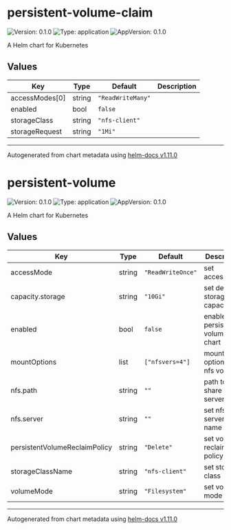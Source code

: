 # persistent-volume-claim

![Version: 0.1.0](https://img.shields.io/badge/Version-0.1.0-informational?style=flat-square) ![Type: application](https://img.shields.io/badge/Type-application-informational?style=flat-square) ![AppVersion: 0.1.0](https://img.shields.io/badge/AppVersion-0.1.0-informational?style=flat-square)

A Helm chart for Kubernetes

## Values

| Key | Type | Default | Description |
|-----|------|---------|-------------|
| accessModes[0] | string | `"ReadWriteMany"` |  |
| enabled | bool | `false` |  |
| storageClass | string | `"nfs-client"` |  |
| storageRequest | string | `"1Mi"` |  |

----------------------------------------------
Autogenerated from chart metadata using [helm-docs v1.11.0](https://github.com/norwoodj/helm-docs/releases/v1.11.0)
# persistent-volume

![Version: 0.1.0](https://img.shields.io/badge/Version-0.1.0-informational?style=flat-square) ![Type: application](https://img.shields.io/badge/Type-application-informational?style=flat-square) ![AppVersion: 0.1.0](https://img.shields.io/badge/AppVersion-0.1.0-informational?style=flat-square)

A Helm chart for Kubernetes

## Values

| Key | Type | Default | Description |
|-----|------|---------|-------------|
| accessMode | string | `"ReadWriteOnce"` | set accessMode |
| capacity.storage | string | `"10Gi"` | set desired storage capacity |
| enabled | bool | `false` | enable persistent-volume chart |
| mountOptions | list | `["nfsvers=4"]` | mount options for nfs volume |
| nfs.path | string | `""` | path to nfs share on nfs server |
| nfs.server | string | `""` | set nfs server host name or ip |
| persistentVolumeReclaimPolicy | string | `"Delete"` | set volume reclaim policy |
| storageClassName | string | `"nfs-client"` | set storage class |
| volumeMode | string | `"Filesystem"` | set volume mode |

----------------------------------------------
Autogenerated from chart metadata using [helm-docs v1.11.0](https://github.com/norwoodj/helm-docs/releases/v1.11.0)

